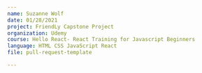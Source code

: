 ```yaml
---
name: Suzanne Wolf
date: 01/28/2021
project: FriendLy Capstone Project
organization: Udemy
course: Hello React- React Training for Javascript Beginners 
language: HTML CSS JavaScript React
file: pull-request-template

---
```

